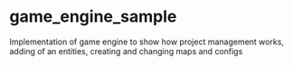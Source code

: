 # game_engine_sample
Implementation of game engine to show how project management works, adding of an entities, creating and changing maps and configs
